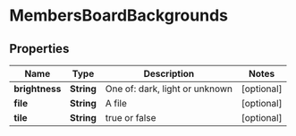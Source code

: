 # MembersBoardBackgrounds

## Properties
Name | Type | Description | Notes
------------ | ------------- | ------------- | -------------
**brightness** | **String** | One of: dark, light or unknown |  [optional]
**file** | **String** | A file |  [optional]
**tile** | **String** |  true or false |  [optional]
